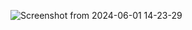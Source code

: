 ![Screenshot from 2024-06-01 14-23-29](https://github.com/Echez-cpu/fract-ol/assets/129857369/6e08edbc-6b1c-482b-9dda-9e9d75c91c29)
